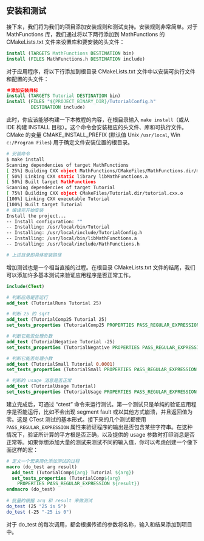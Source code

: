 ## 安装和测试

接下来，我们将为我们的项目添加安装规则和测试支持。安装规则非常简单。对于 MathFunctions 库，我们通过将以下两行添加到 MathFunctions 的 CMakeLists.txt 文件来设置库和要安装的头文件：

```cmake
install (TARGETS MathFunctions DESTINATION bin)
install (FILES MathFunctions.h DESTINATION include)
```

对于应用程序，将以下行添加到根目录 CMakeLists.txt 文件中以安装可执行文件和配置的头文件：

```cmake
＃添加安装目标
install (TARGETS Tutorial DESTINATION bin)
install (FILES "${PROJECT_BINARY_DIR}/TutorialConfig.h"        
         DESTINATION include)
```

此时，你应该能够构建一下本教程的内容，在根目录输入 `make install`（或从 IDE 构建 INSTALL 目标）。这个命令会安装相应的头文件、库和可执行文件。CMake 的变量 CMAKE\_INSTALL\_PREFIX (默认值 Unix `/usr/local`, Win `c:/Program Files`) 用于确定文件安装位置的根目录。

```bash
# 安装命令
$ make install
Scanning dependencies of target MathFunctions
[ 25%] Building CXX object MathFunctions/CMakeFiles/MathFunctions.dir/mysqrt.cxx.o
[ 50%] Linking CXX static library libMathFunctions.a
[ 50%] Built target MathFunctions
Scanning dependencies of target Tutorial
[ 75%] Building CXX object CMakeFiles/Tutorial.dir/tutorial.cxx.o
[100%] Linking CXX executable Tutorial
[100%] Built target Tutorial
# 编译完开始安装
Install the project...
-- Install configuration: ""
-- Installing: /usr/local/bin/Tutorial
-- Installing: /usr/local/include/TutorialConfig.h
-- Installing: /usr/local/bin/libMathFunctions.a
-- Installing: /usr/local/include/MathFunctions.h

# 上述目录即具体安装路径
```

增加测试也是一个相当直接的过程。在根目录 CMakeLists.txt 文件的结尾，我们可以添加许多基本测试来验证应用程序是否正常工作。

```cmake
include(CTest)

# 判断应用是否运行
add_test (TutorialRuns Tutorial 25)

# 判断 25 的 sqrt
add_test (TutorialComp25 Tutorial 25)
set_tests_properties (TutorialComp25 PROPERTIES PASS_REGULAR_EXPRESSION "25 is 5")

# 判断它能否处理负数
add_test (TutorialNegative Tutorial -25)
set_tests_properties (TutorialNegative PROPERTIES PASS_REGULAR_EXPRESSION "-25 is 0")

# 判断它能否处理小数
add_test (TutorialSmall Tutorial 0.0001)
set_tests_properties (TutorialSmall PROPERTIES PASS_REGULAR_EXPRESSION "0.0001 is 0.01")

# 判断的 usage 消息是否正常
add_test (TutorialUsage Tutorial)
set_tests_properties (TutorialUsage PROPERTIES PASS_REGULAR_EXPRESSION "Usage:.*number")

```

建立完成后，可通过 “ctest” 命令来运行测试。第一个测试只是单纯的验证应用程序是否能运行，比如不会出现 segment fault 或以其他方式崩溃，并且返回值为零。这是 CTest 测试的基本形式。接下来的几个测试都使用 `PASS_REGULAR_EXPRESSION` 属性来验证程序的输出是否包含某些字符串。在这种情况下，验证所计算的平方根是否正确，以及提供的 usage 参数时打印消息是否正常等。如果你想添加大量的测试来测试不同的输入值，你可以考虑创建一个像下面这样的宏：

```cmake
# 定义一个宏来简化添加测试的过程
macro (do_test arg result)
  add_test (TutorialComp${arg} Tutorial ${arg})
  set_tests_properties (TutorialComp${arg}
    PROPERTIES PASS_REGULAR_EXPRESSION ${result})
endmacro (do_test)
 
# 批量的根据 arg 和 result 来做测试
do_test (25 "25 is 5")
do_test (-25 "-25 is 0")
```

对于 do\_test 的每次调用，都会根据传递的参数将名称，输入和结果添加到项目中。

  


